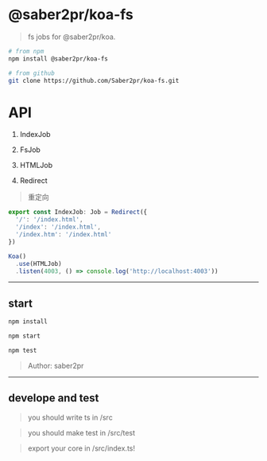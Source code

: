 # @saber2pr/koa-fs

> fs jobs for @saber2pr/koa.

```bash
# from npm
npm install @saber2pr/koa-fs

# from github
git clone https://github.com/Saber2pr/koa-fs.git
```

# API

1. IndexJob

2. FsJob

3. HTMLJob

4. Redirect

> 重定向

```ts
export const IndexJob: Job = Redirect({
  '/': '/index.html',
  '/index': '/index.html',
  '/index.htm': '/index.html'
})
```

```ts
Koa()
  .use(HTMLJob)
  .listen(4003, () => console.log('http://localhost:4003'))
```

---

## start

```bash
npm install
```

```bash
npm start

npm test

```

> Author: saber2pr

---

## develope and test

> you should write ts in /src

> you should make test in /src/test

> export your core in /src/index.ts!
